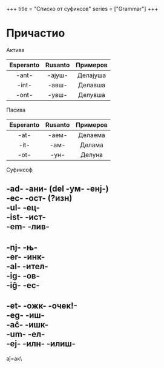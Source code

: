+++
title = "Списко от суфиксов"
series = ["Grammar"]
+++



# Причастио

Актива

| Esperanto | Rusanto | Примеров  |
|:----------:|:----------:|:-----------:|
|   -ant-      |    -ајуш-      |     Делајуша      |
|   -int-      |    -авш-      |    Делавша     |
|   -ont-      |    -увш-      |    Делувша       |

Пасива

| Esperanto | Rusanto | Примеров  |
|:----------:|:----------:|:-----------:|
|   -at-      |    -аем-      |     Делаема      |
|   -it-      |    -ам-      |    Делама     |
|   -ot-      |    -ун-      |    Делуна      |

Суфиксоф

-ad- -ани- (del -ум- -енј-)\
-ec- -ост- (?изн)\
-ul- -ец-\
-ist- -ист-\
-em- -лив-
---

-nj- -њ-\
-er- -инк-\
-al- -ител-\
-ig- -ов-\
-iĝ- -ес-
---

-et- -ожк- -очек!-\
-eg- -иш-\
-aĉ- -ишк-\
-um- -ел-\
-ej- -илн- -илиш-
---

aĵ=ак\

